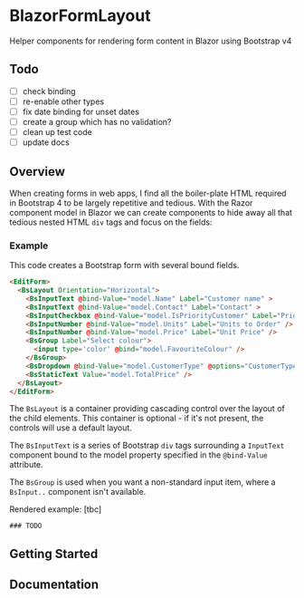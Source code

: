 # BlazorFormLayout
Helper components for rendering form content in Blazor using Bootstrap v4

## Todo

- [ ] check binding
- [ ] re-enable other types
- [ ] fix date binding for unset dates
- [ ] create a group which has no validation?
- [ ] clean up test code
- [ ] update docs

## Overview

When creating forms in web apps, I find all the boiler-plate HTML required in Bootstrap 4 
to be largely repetitive and tedious. With the Razor component model in Blazor we can 
create components to hide away all that tedious nested HTML `div` tags and focus on the fields: 

### Example
This code creates a Bootstrap form with several bound fields.
```html
<EditForm>
  <BsLayout Orientation="Horizontal">
    <BsInputText @bind-Value="model.Name" Label="Customer name" >
    <BsInputText @bind-Value="model.Contact" Label="Contact" >
    <BsInputCheckbox @bind-Value="model.IsPriorityCustomer" Label="Priority" />
    <BsInputNumber @bind-Value="model.Units" Label="Units to Order" />
    <BsInputNumber @bind-Value="model.Price" Label="Unit Price" />
    <BsGroup Label="Select colour">
      <input type='color' @bind="model.FavouriteColour" />
    </BsGroup>
    <BsDropdown @bind-Value="model.CustomerType" @options="CustomerTypeList" Label="Business Type" />
    <BsStaticText Value="model.TotalPrice" />
  </BsLayout>
</EditForm>
```

The `BsLayout` is a container providing cascading control over the layout of the child 
elements. This container is optional - if it's not present, the controls will use a default layout.

The `BsInputText` is a series of Bootstrap `div` tags surrounding a `InputText` component 
bound to the model property specified in the `@bind-Value` attribute.

The `BsGroup` is used when you want a non-standard input item, where a `BsInput..` component 
isn't available.


Rendered example: [tbc]

```
### TODO
```

## Getting Started

## Documentation